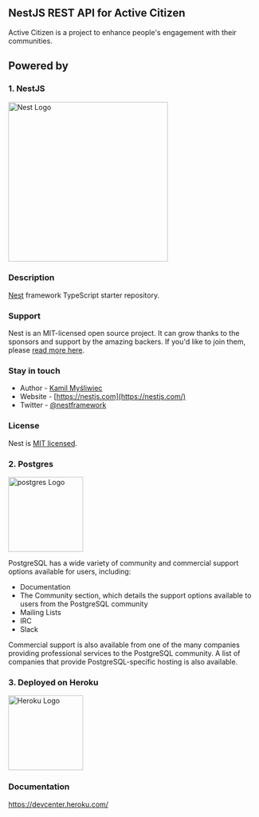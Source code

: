 ## NestJS REST API for Active Citizen
Active Citizen is a project to enhance people's engagement with their communities. 

## Powered by
### 1. NestJS
<a href="http://nestjs.com/" target="blank"><img src="https://nestjs.com/img/logo_text.svg" width="320" alt="Nest Logo" /></a>

### Description
[Nest](https://github.com/nestjs/nest) framework TypeScript starter repository.

### Support
Nest is an MIT-licensed open source project. It can grow thanks to the sponsors and support by the amazing backers. If you'd like to join them, please [read more here](https://docs.nestjs.com/support).

### Stay in touch
- Author - [Kamil Myśliwiec](https://kamilmysliwiec.com)
- Website - [https://nestjs.com](https://nestjs.com/)
- Twitter - [@nestframework](https://twitter.com/nestframework)

### License
Nest is [MIT licensed](LICENSE).

### 2. Postgres
<a href="http://postgresql.org/" target="blank"><img src="https://www.postgresql.org/media/img/about/press/elephant.png" width="150" alt="postgres Logo" /></a>

PostgreSQL has a wide variety of community and commercial support options available for users, including:
- Documentation
- The Community section, which details the support options available to users from the PostgreSQL community
- Mailing Lists
- IRC
- Slack

Commercial support is also available from one of the many companies providing professional services to the PostgreSQL community. A list of companies that provide PostgreSQL-specific hosting is also available.

### 3. Deployed on Heroku
<a href="http://www.heroku.com//" target="blank"><img src="https://brand.heroku.com/static/media/heroku-logotype-horizontal.81c49462.svg" width="150" alt="Heroku Logo" /></a>

### Documentation
https://devcenter.heroku.com/
